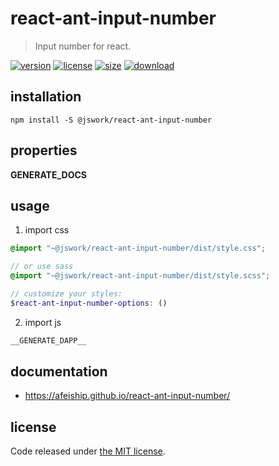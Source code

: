 # react-ant-input-number
> Input number for react.

[![version][version-image]][version-url]
[![license][license-image]][license-url]
[![size][size-image]][size-url]
[![download][download-image]][download-url]

## installation
```shell
npm install -S @jswork/react-ant-input-number
```

## properties
__GENERATE_DOCS__

## usage
1. import css
  ```scss
  @import "~@jswork/react-ant-input-number/dist/style.css";

  // or use sass
  @import "~@jswork/react-ant-input-number/dist/style.scss";

  // customize your styles:
  $react-ant-input-number-options: ()
  ```
2. import js
  ```js
__GENERATE_DAPP__
  ```

## documentation
- https://afeiship.github.io/react-ant-input-number/


## license
Code released under [the MIT license](https://github.com/afeiship/react-ant-input-number/blob/master/LICENSE.txt).

[version-image]: https://img.shields.io/npm/v/@jswork/react-ant-input-number
[version-url]: https://npmjs.org/package/@jswork/react-ant-input-number

[license-image]: https://img.shields.io/npm/l/@jswork/react-ant-input-number
[license-url]: https://github.com/afeiship/react-ant-input-number/blob/master/LICENSE.txt

[size-image]: https://img.shields.io/bundlephobia/minzip/@jswork/react-ant-input-number
[size-url]: https://github.com/afeiship/react-ant-input-number/blob/master/dist/react-ant-input-number.min.js

[download-image]: https://img.shields.io/npm/dm/@jswork/react-ant-input-number
[download-url]: https://www.npmjs.com/package/@jswork/react-ant-input-number
